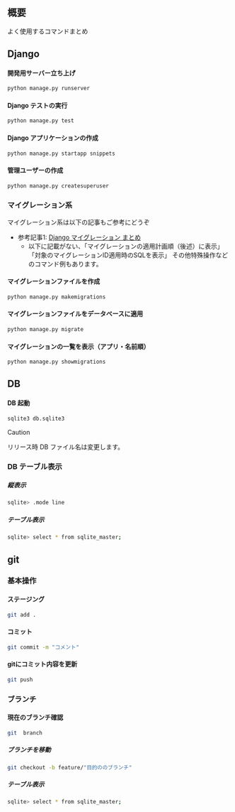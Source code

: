 ## 概要
よく使用するコマンドまとめ

## Django
#### 開発用サーバー立ち上げ
``` sh
python manage.py runserver
```

#### Django テストの実行
``` sh
python manage.py test
```

#### Django アプリケーションの作成
``` sh
python manage.py startapp snippets
```

#### 管理ユーザーの作成
``` sh
python manage.py createsuperuser
```

### マイグレーション系
マイグレーション系は以下の記事もご参考にどうぞ
- 参考記事1: [Django マイグレーション まとめ](https://qiita.com/okoppe8/items/c9f8372d5ac9a9679396)
  - 以下に記載がない、「マイグレーションの適用計画順（後述）に表示」「対象のマイグレーションID適用時のSQLを表示」 その他特殊操作などのコマンド例もあります。

#### マイグレーションファイルを作成
``` sh
python manage.py makemigrations
```

#### マイグレーションファイルをデータベースに適用
``` sh
python manage.py migrate
```

#### マイグレーションの一覧を表示（アプリ・名前順）
``` sh
python manage.py showmigrations
```

## DB
#### DB 起動
``` sh
sqlite3 db.sqlite3
```
> [!CAUTION]
> リリース時 DB ファイル名は変更します。

### DB テーブル表示
##### 縦表示
``` sh
sqlite> .mode line
```
##### テーブル表示
``` sh
sqlite> select * from sqlite_master;
```
## git
### 基本操作
#### ステージング
``` sh
git add . 
```
#### コミット
``` sh
git commit -m "コメント"
```
#### gitにコミット内容を更新
``` sh
git push
```
### ブランチ
#### 現在のブランチ確認
``` sh
git  branch
```
##### ブランチを移動
``` sh
git checkout -b feature/"目的ののブランチ"
```
##### テーブル表示
``` sh
sqlite> select * from sqlite_master;
```